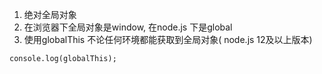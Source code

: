 1. 绝对全局对象
2. 在浏览器下全局对象是window, 在node.js 下是global
3. 使用globalThis 不论任何环境都能获取到全局对象( node.js 12及以上版本)

````
console.log(globalThis);
````